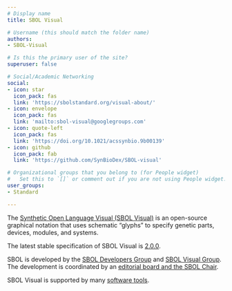 ```yaml
---
# Display name
title: SBOL Visual

# Username (this should match the folder name)
authors:
- SBOL-Visual

# Is this the primary user of the site?
superuser: false

# Social/Academic Networking
social:
- icon: star
  icon_pack: fas
  link: 'https://sbolstandard.org/visual-about/'
- icon: envelope
  icon_pack: fas
  link: 'mailto:sbol-visual@googlegroups.com'
- icon: quote-left
  icon_pack: fas
  link: 'https://doi.org/10.1021/acssynbio.9b00139'
- icon: github
  icon_pack: fab
  link: 'https://github.com/SynBioDex/SBOL-visual'

# Organizational groups that you belong to (for People widget)
#   Set this to `[]` or comment out if you are not using People widget.
user_groups:
- Standard

---
```


The <a rel="nofollow" class="external text" href="http://sbolstandard.org/visual/">Synthetic Open Language Visual (SBOL Visual)</a> is an open-source graphical notation that uses schematic “glyphs” to specify genetic parts, devices, modules, and systems.

The latest stable specification of SBOL Visual is <a rel="nofollow" class="external text" href="http://sbolstandard.org/wp-content/uploads/2017/10/SBOLVisual_Specification_2_0_0.pdf">2.0.0</a>.

SBOL is developed by the <a rel="nofollow" class="external text" href="http://sbolstandard.org/developers/">SBOL Developers Group</a> and <a rel="nofollow" class="external text" href="http://sbolstandard.org/visual-2/">SBOL Visual Group</a>. The development is coordinated by an <a rel="nofollow" class="external text" href="http://sbolstandard.org/gov/">editorial board and the SBOL Chair</a>.

SBOL Visual is supported by many <a rel="nofollow" class="external text" href="http://sbolstandard.org/software/tools/">software tools</a>.